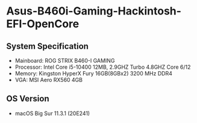 # Asus-B460i-Gaming-Hackintosh-EFI-OpenCore

## System Specification
- Mainboard: ROG STRIX B460-I GAMING
- Processor: Intel Core i5-10400 12MB, 2.9GHZ Turbo 4.8GHZ Core 6/12
- Memory: Kingston HyperX Fury 16GB(8GBx2) 3200 MHz DDR4
- VGA: MSI Aero RX560 4GB

## OS Version
- macOS Big Sur 11.3.1 (20E241)
